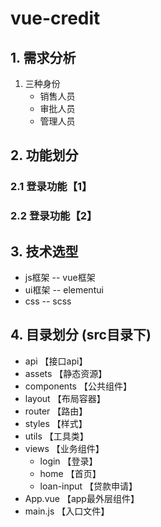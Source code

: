 # vue-credit

## 1. 需求分析

1. 三种身份
    + 销售人员
    + 审批人员
    + 管理人员

## 2. 功能划分

### 2.1 登录功能【1】

### 2.2 登录功能【2】

## 3. 技术选型

+ js框架 -- vue框架
+ ui框架 -- elementui
+ css -- scss

## 4. 目录划分 (src目录下)

+ api           【接口api】
+ assets        【静态资源】
+ components    【公共组件】
+ layout        【布局容器】
+ router        【路由】
+ styles        【样式】
+ utils         【工具类】
+ views         【业务组件】
    + login          【登录】
    + home           【首页】
    + loan-input     【贷款申请】
+ App.vue       【app最外层组件】
+ main.js       【入口文件】
